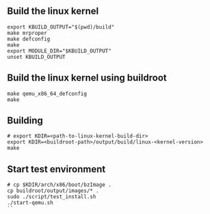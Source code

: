 


## Build the linux kernel
```
export KBUILD_OUTPUT="$(pwd)/build"
make mrproper
make defconfig
make
export MODULE_DIR="$KBUILD_OUTPUT"
unset KBUILD_OUTPUT
```

## Build the linux kernel using buildroot
```
make qemu_x86_64_defconfig
make
```


## Building
```
# export KDIR=<path-to-linux-kernel-build-dir>
export KDIR=<buildroot-path>/output/build/linux-<kernel-version>
make
```

## Start test environment
```
# cp $KDIR/arch/x86/boot/bzImage .
cp buildroot/output/images/* .
sudo ./script/test_install.sh
./start-qemu.sh
``
